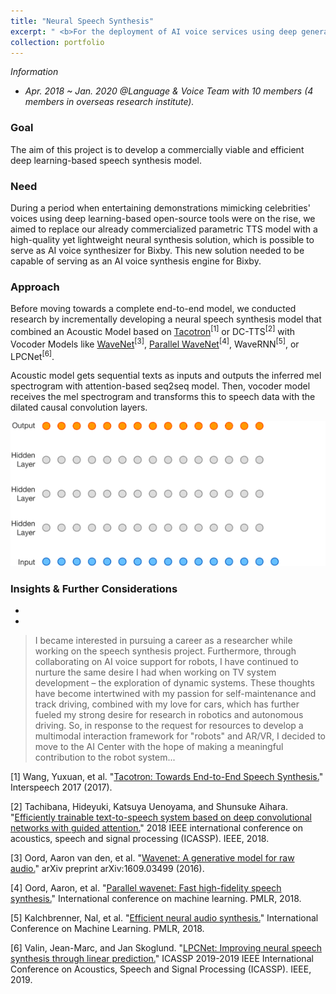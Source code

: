 ```yaml
---
title: "Neural Speech Synthesis"
excerpt: " <b>For the deployment of AI voice services using deep generative models.</b> <br/><img src='/images/500x300.png'>"
collection: portfolio
---
```


_Information_
* _Apr. 2018 ~ Jan. 2020 @Language & Voice Team with 10 members_
  _(4 members in overseas research institute)._

### Goal
The aim of this project is to develop a commercially viable and efficient deep learning-based speech synthesis model.

### Need
During a period when entertaining demonstrations mimicking celebrities' voices using deep learning-based open-source tools were on the rise, we aimed to replace our already commercialized parametric TTS model with a high-quality yet lightweight neural synthesis solution, which is possible to serve as AI voice synthesizer for Bixby. This new solution needed to be capable of serving as an AI voice synthesis engine for Bixby.

### Approach
Before moving towards a complete end-to-end model, we conducted research by incrementally developing a neural speech synthesis model that combined an Acoustic Model based on [Tacotron](https://google.github.io/tacotron/)<sup>[1]</sup> or DC-TTS<sup>[2]</sup> with Vocoder Models like [WaveNet](https://www.deepmind.com/blog/wavenet-a-generative-model-for-raw-audio)<sup>[3]</sup>, [Parallel WaveNet](https://www.deepmind.com/blog/high-fidelity-speech-synthesis-with-wavenet)<sup>[4]</sup>, WaveRNN<sup>[5]</sup>, or LPCNet<sup>[6]</sup>.

Acoustic model gets sequential texts as inputs and outputs the inferred mel spectrogram with attention-based seq2seq model. Then, vocoder model receives the mel spectrogram and transforms this to speech data with the dilated causal convolution layers.

![Dilated Causal Convolution layers](/images/dilated_causal_convolution.gif "Dilated Causal Convolution layers")

### Insights & Further Considerations
* 
*

> I became interested in pursuing a career as a researcher while working on the speech synthesis project. Furthermore, through collaborating on AI voice support for robots, I have continued to nurture the same desire I had when working on TV system development – the exploration of dynamic systems. These thoughts have become intertwined with my passion for self-maintenance and track driving, combined with my love for cars, which has further fueled my strong desire for research in robotics and autonomous driving. So, in response to the request for resources to develop a multimodal interaction framework for "robots" and AR/VR, I decided to move to the AI Center with the hope of making a meaningful contribution to the robot system...

[1] Wang, Yuxuan, et al. "[Tacotron: Towards End-to-End Speech Synthesis.](https://arxiv.org/abs/1703.10135)" Interspeech 2017 (2017).

[2] Tachibana, Hideyuki, Katsuya Uenoyama, and Shunsuke Aihara. "[Efficiently trainable text-to-speech system based on deep convolutional networks with guided attention.](https://ieeexplore.ieee.org/abstract/document/8461829)" 2018 IEEE international conference on acoustics, speech and signal processing (ICASSP). IEEE, 2018.

[3] Oord, Aaron van den, et al. "[Wavenet: A generative model for raw audio.](https://arxiv.org/abs/1609.03499)" arXiv preprint arXiv:1609.03499 (2016).

[4] Oord, Aaron, et al. "[Parallel wavenet: Fast high-fidelity speech synthesis.](https://proceedings.mlr.press/v80/oord18a.html)" International conference on machine learning. PMLR, 2018.

[5] Kalchbrenner, Nal, et al. "[Efficient neural audio synthesis.](https://proceedings.mlr.press/v80/kalchbrenner18a.html)" International Conference on Machine Learning. PMLR, 2018.

[6] Valin, Jean-Marc, and Jan Skoglund. "[LPCNet: Improving neural speech synthesis through linear prediction.](https://ieeexplore.ieee.org/abstract/document/8682804)" ICASSP 2019-2019 IEEE International Conference on Acoustics, Speech and Signal Processing (ICASSP). IEEE, 2019.

